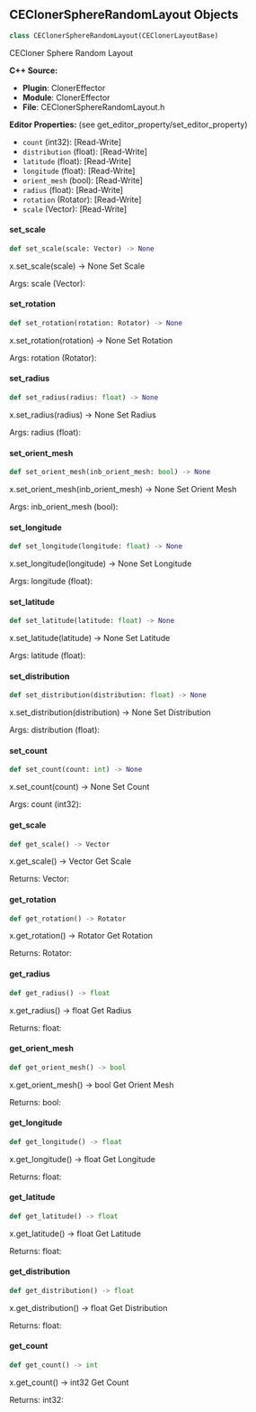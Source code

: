 ## CEClonerSphereRandomLayout Objects

```python
class CEClonerSphereRandomLayout(CEClonerLayoutBase)
```

CECloner Sphere Random Layout

**C++ Source:**

- **Plugin**: ClonerEffector
- **Module**: ClonerEffector
- **File**: CEClonerSphereRandomLayout.h

**Editor Properties:** (see get_editor_property/set_editor_property)

- ``count`` (int32):  [Read-Write]
- ``distribution`` (float):  [Read-Write]
- ``latitude`` (float):  [Read-Write]
- ``longitude`` (float):  [Read-Write]
- ``orient_mesh`` (bool):  [Read-Write]
- ``radius`` (float):  [Read-Write]
- ``rotation`` (Rotator):  [Read-Write]
- ``scale`` (Vector):  [Read-Write]

<a id="unreal.CEClonerSphereRandomLayout.set_scale"></a>

#### set_scale

```python
def set_scale(scale: Vector) -> None
```

x.set_scale(scale) -> None
Set Scale

Args:
    scale (Vector):

<a id="unreal.CEClonerSphereRandomLayout.set_rotation"></a>

#### set_rotation

```python
def set_rotation(rotation: Rotator) -> None
```

x.set_rotation(rotation) -> None
Set Rotation

Args:
    rotation (Rotator):

<a id="unreal.CEClonerSphereRandomLayout.set_radius"></a>

#### set_radius

```python
def set_radius(radius: float) -> None
```

x.set_radius(radius) -> None
Set Radius

Args:
    radius (float):

<a id="unreal.CEClonerSphereRandomLayout.set_orient_mesh"></a>

#### set_orient_mesh

```python
def set_orient_mesh(inb_orient_mesh: bool) -> None
```

x.set_orient_mesh(inb_orient_mesh) -> None
Set Orient Mesh

Args:
    inb_orient_mesh (bool):

<a id="unreal.CEClonerSphereRandomLayout.set_longitude"></a>

#### set_longitude

```python
def set_longitude(longitude: float) -> None
```

x.set_longitude(longitude) -> None
Set Longitude

Args:
    longitude (float):

<a id="unreal.CEClonerSphereRandomLayout.set_latitude"></a>

#### set_latitude

```python
def set_latitude(latitude: float) -> None
```

x.set_latitude(latitude) -> None
Set Latitude

Args:
    latitude (float):

<a id="unreal.CEClonerSphereRandomLayout.set_distribution"></a>

#### set_distribution

```python
def set_distribution(distribution: float) -> None
```

x.set_distribution(distribution) -> None
Set Distribution

Args:
    distribution (float):

<a id="unreal.CEClonerSphereRandomLayout.set_count"></a>

#### set_count

```python
def set_count(count: int) -> None
```

x.set_count(count) -> None
Set Count

Args:
    count (int32):

<a id="unreal.CEClonerSphereRandomLayout.get_scale"></a>

#### get_scale

```python
def get_scale() -> Vector
```

x.get_scale() -> Vector
Get Scale

Returns:
    Vector:

<a id="unreal.CEClonerSphereRandomLayout.get_rotation"></a>

#### get_rotation

```python
def get_rotation() -> Rotator
```

x.get_rotation() -> Rotator
Get Rotation

Returns:
    Rotator:

<a id="unreal.CEClonerSphereRandomLayout.get_radius"></a>

#### get_radius

```python
def get_radius() -> float
```

x.get_radius() -> float
Get Radius

Returns:
    float:

<a id="unreal.CEClonerSphereRandomLayout.get_orient_mesh"></a>

#### get_orient_mesh

```python
def get_orient_mesh() -> bool
```

x.get_orient_mesh() -> bool
Get Orient Mesh

Returns:
    bool:

<a id="unreal.CEClonerSphereRandomLayout.get_longitude"></a>

#### get_longitude

```python
def get_longitude() -> float
```

x.get_longitude() -> float
Get Longitude

Returns:
    float:

<a id="unreal.CEClonerSphereRandomLayout.get_latitude"></a>

#### get_latitude

```python
def get_latitude() -> float
```

x.get_latitude() -> float
Get Latitude

Returns:
    float:

<a id="unreal.CEClonerSphereRandomLayout.get_distribution"></a>

#### get_distribution

```python
def get_distribution() -> float
```

x.get_distribution() -> float
Get Distribution

Returns:
    float:

<a id="unreal.CEClonerSphereRandomLayout.get_count"></a>

#### get_count

```python
def get_count() -> int
```

x.get_count() -> int32
Get Count

Returns:
    int32:

<a id="unreal.AvaClonerSphereRandomLayout"></a>